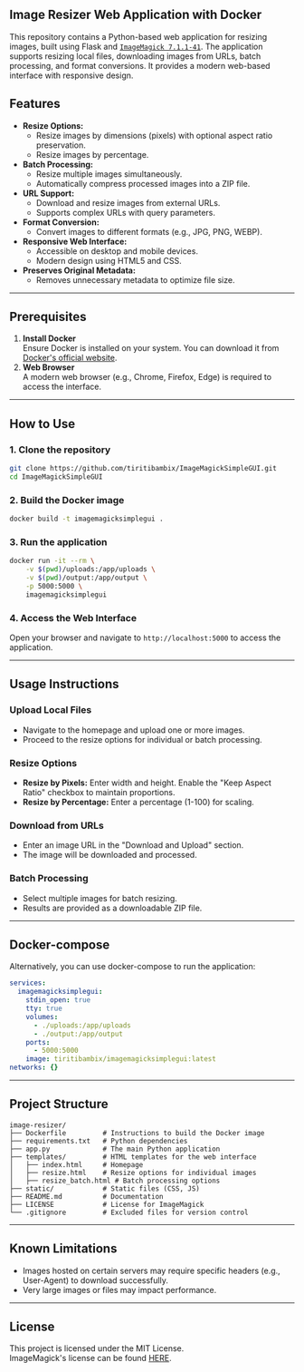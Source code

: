 
## **Image Resizer Web Application with Docker**

This repository contains a Python-based web application for resizing images, built using Flask and [`ImageMagick 7.1.1-41`](https://github.com/ImageMagick/ImageMagick/releases/tag/7.1.1-41).
The application supports resizing local files, downloading images from URLs, batch processing, and format conversions. It provides a modern web-based interface with responsive design.

## **Features**

- **Resize Options:**
  - Resize images by dimensions (pixels) with optional aspect ratio preservation.
  - Resize images by percentage.
- **Batch Processing:**
  - Resize multiple images simultaneously.
  - Automatically compress processed images into a ZIP file.
- **URL Support:**
  - Download and resize images from external URLs.
  - Supports complex URLs with query parameters.
- **Format Conversion:**
  - Convert images to different formats (e.g., JPG, PNG, WEBP).
- **Responsive Web Interface:**
  - Accessible on desktop and mobile devices.
  - Modern design using HTML5 and CSS.
- **Preserves Original Metadata:**
  - Removes unnecessary metadata to optimize file size.

---

## **Prerequisites**

1. **Install Docker**  
   Ensure Docker is installed on your system. You can download it from [Docker's official website](https://www.docker.com/).
2. **Web Browser**  
   A modern web browser (e.g., Chrome, Firefox, Edge) is required to access the interface.

---

## **How to Use**

### 1. **Clone the repository**

```bash
git clone https://github.com/tiritibambix/ImageMagickSimpleGUI.git
cd ImageMagickSimpleGUI
```

### 2. **Build the Docker image**

```bash
docker build -t imagemagicksimplegui .
```

### 3. **Run the application**

```bash
docker run -it --rm \
    -v $(pwd)/uploads:/app/uploads \
    -v $(pwd)/output:/app/output \
    -p 5000:5000 \
    imagemagicksimplegui
```

### 4. **Access the Web Interface**

Open your browser and navigate to `http://localhost:5000` to access the application.

---

## **Usage Instructions**

### Upload Local Files
- Navigate to the homepage and upload one or more images.
- Proceed to the resize options for individual or batch processing.

### Resize Options
- **Resize by Pixels:** Enter width and height. Enable the "Keep Aspect Ratio" checkbox to maintain proportions.
- **Resize by Percentage:** Enter a percentage (1-100) for scaling.

### Download from URLs
- Enter an image URL in the "Download and Upload" section.
- The image will be downloaded and processed.

### Batch Processing
- Select multiple images for batch resizing.
- Results are provided as a downloadable ZIP file.

---

## **Docker-compose**

Alternatively, you can use docker-compose to run the application:

```yaml
services:
  imagemagicksimplegui:
    stdin_open: true
    tty: true
    volumes:
      - ./uploads:/app/uploads
      - ./output:/app/output
    ports:
      - 5000:5000
    image: tiritibambix/imagemagicksimplegui:latest
networks: {}
```

---

## **Project Structure**

```
image-resizer/
├── Dockerfile         # Instructions to build the Docker image
├── requirements.txt   # Python dependencies
├── app.py             # The main Python application
├── templates/         # HTML templates for the web interface
│   ├── index.html     # Homepage
│   ├── resize.html    # Resize options for individual images
│   ├── resize_batch.html # Batch processing options
├── static/            # Static files (CSS, JS)
├── README.md          # Documentation
├── LICENSE            # License for ImageMagick
└── .gitignore         # Excluded files for version control
```

---

## **Known Limitations**

- Images hosted on certain servers may require specific headers (e.g., User-Agent) to download successfully.
- Very large images or files may impact performance.

---

## **License**

This project is licensed under the MIT License.  
ImageMagick's license can be found [HERE](https://github.com/tiritibambix/ImageMagickSimpleGUI/blob/main/LICENSE).
